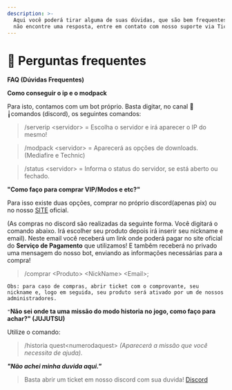 ```yaml
---
description: >-
  Aqui você poderá tirar alguma de suas dúvidas, que são bem frequentes! Caso
  não encontre uma resposta, entre em contato com nosso suporte via Ticket
---
```


# 👋 Perguntas frequentes

**FAQ (Dúvidas Frequentes)**

**Como conseguir o ip e o modpack**&#x20;

Para isto, contamos com um bot próprio. Basta digitar, no canal 📡╽comandos (discord), os seguintes comandos:

> /serverip \<servidor> = Escolha o servidor e irá aparecer o IP do mesmo!

> /modpack \<servidor> = Aparecerá as opções de downloads. (Mediafire e Technic)

> /status \<servidor> = Informa o status do servidor, se está aberto ou fechado.

**"Como faço para comprar VIP/Modos e etc?"**

Para isso existe duas opções, comprar no próprio discord(apenas pix) ou no nosso [SITE](https://redeeden.com) oficial.

(As compras no discord são realizadas da seguinte forma. Você digitará o comando abaixo. Irá escolher seu produto depois irá inserir seu nickname e email). Neste email você receberá um link onde poderá pagar no site oficial do **Serviço de Pagamento** que utilizamos! E tambêm receberá no privado uma mensagem do nosso bot, enviando as informações necessárias para a compra!

> /comprar \<Produto> \<NickName> \<Email>;

`Obs: para caso de compras, abrir ticket com o comprovante, seu nickname e, logo em seguida, seu produto será ativado por um de nossos administradores.`&#x20;

`"`**Não sei onde ta uma missão do modo historia no jogo, como faço para achar?" (JUJUTSU)**&#x20;

Utilize o comando:

> /historia quest\<numerodaquest> _(Aparecerá a missão que você necessita de ajuda)._

_**"Não achei minha duvida aqui."**_

> Basta abrir um ticket em nosso discord com sua duvida! [Discord](https://redeeden.com/discord)
